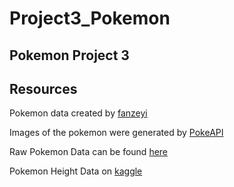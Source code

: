 # Project3_Pokemon
## Pokemon Project 3

## Resources

Pokemon data created by [fanzeyi](https://github.com/fanzeyi/pokemon.json)

Images of the pokemon were generated by [PokeAPI](https://github.com/PokeAPI/sprites)

Raw Pokemon Data can be found [here](https://raw.githubusercontent.com/fanzeyi/pokemon.json/master/pokedex.json)

Pokemon Height Data on [kaggle](https://www.kaggle.com/datasets/rounakbanik/pokemon)